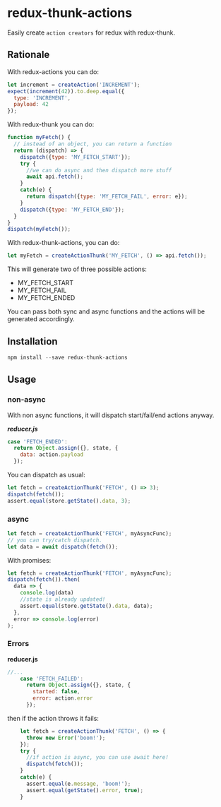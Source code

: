 redux-thunk-actions
===================

Easily create `action creators` for redux with redux-thunk.

## Rationale

With redux-actions you can do:

```js
let increment = createAction('INCREMENT');
expect(increment(42)).to.deep.equal({
  type: 'INCREMENT',
  payload: 42
});
```

With redux-thunk you can do:

```js
function myFetch() {
  // instead of an object, you can return a function
  return (dispatch) => {
    dispatch({type: 'MY_FETCH_START'});
    try {
      //we can do async and then dispatch more stuff
      await api.fetch();
    }
    catch(e) {
      return dispatch({type: 'MY_FETCH_FAIL', error: e});
    }
    dispatch({type: 'MY_FETCH_END'});
  }
}
dispatch(myFetch());
```

With redux-thunk-actions, you can do:

```js
let myFetch = createActionThunk('MY_FETCH', () => api.fetch());
```

This will generate two of three possible actions:

- MY_FETCH_START
- MY_FETCH_FAIL
- MY_FETCH_ENDED

You can pass both sync and async functions and the actions will be
generated accordingly.

## Installation

```js
npm install --save redux-thunk-actions
```

## Usage

### non-async

With non async functions, it will dispatch start/fail/end actions
anyway.

***reducer.js***
```js
case 'FETCH_ENDED':
  return Object.assign({}, state, {
    data: action.payload
  });
```
You can dispatch as usual:
```js
let fetch = createActionThunk('FETCH', () => 3);
dispatch(fetch());
assert.equal(store.getState().data, 3);
```

### async

```js
let fetch = createActionThunk('FETCH', myAsyncFunc);
// you can try/catch dispatch.
let data = await dispatch(fetch());
```
With promises:
```js
let fetch = createActionThunk('FETCH', myAsyncFunc);
dispatch(fetch()).then(
  data => {
    console.log(data)
    //state is already updated!
    assert.equal(store.getState().data, data);
  },
  error => console.log(error)
);
```

### Errors

**reducer.js**

```js
//...
    case 'FETCH_FAILED':
      return Object.assign({}, state, {
        started: false,
        error: action.error
      });
```

then if the action throws it fails:

```js
    let fetch = createActionThunk('FETCH', () => {
      throw new Error('boom!');
    });
    try {
      //if action is async, you can use await here!
      dispatch(fetch());
    }
    catch(e) {
      assert.equal(e.message, 'boom!');
      assert.equal(getState().error, true);
    }
```